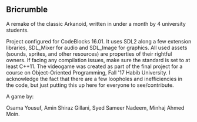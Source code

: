 ## Bricrumble
 A remake of the classic Arkanoid, written in under a month by 4 university students.

Project configured for CodeBlocks 16.01. It uses SDL2 along a few extension libraries, SDL_Mixer for audio and SDL_Image for graphics. All used assets (sounds, sprites, and other resources) are properties of their rightful owners. If facing any compilation issues, make sure the standard is set to at least C++11. The videogame was created as part of the final project for a course on Object-Oriented Programming, Fall '17 Habib University. I acknowledge the fact that there are a few loopholes and inefficiencies in the code, but just putting this up here for everyone to see/contribute.

A game by:

Osama Yousuf, 
Amin Shiraz Gillani, 
Syed Sameer Nadeem, 
Minhaj Ahmed Moin.
